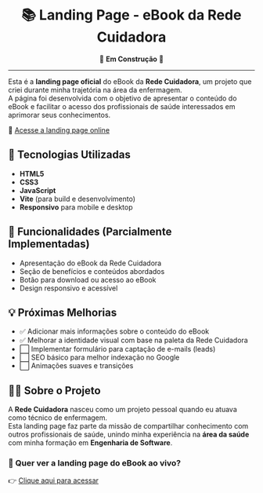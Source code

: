 <h1 align="center">📚 Landing Page - eBook da Rede Cuidadora</h1>

<p align="center">🚧 <strong>Em Construção</strong> 🚧</p>

---

Esta é a **landing page oficial** do eBook da **Rede Cuidadora**, um projeto que criei durante minha trajetória na área da enfermagem.  
A página foi desenvolvida com o objetivo de apresentar o conteúdo do eBook e facilitar o acesso dos profissionais de saúde interessados em aprimorar seus conhecimentos.

🔗 [Acesse a landing page online](https://redecuidadora.vercel.app/)

## 🚀 Tecnologias Utilizadas

- **HTML5**
- **CSS3**
- **JavaScript**
- **Vite** (para build e desenvolvimento)
- **Responsivo** para mobile e desktop


## 📸 Funcionalidades (Parcialmente Implementadas)

- Apresentação do eBook da Rede Cuidadora
- Seção de benefícios e conteúdos abordados
- Botão para download ou acesso ao eBook
- Design responsivo e acessível

## 💡 Próximas Melhorias

- ✅ Adicionar mais informações sobre o conteúdo do eBook
- ✅ Melhorar a identidade visual com base na paleta da Rede Cuidadora
- ⬜ Implementar formulário para captação de e-mails (leads)
- ⬜ SEO básico para melhor indexação no Google
- ⬜ Animações suaves e transições

## 🧑‍💻 Sobre o Projeto

A **Rede Cuidadora** nasceu como um projeto pessoal quando eu atuava como técnico de enfermagem.  
Esta landing page faz parte da missão de compartilhar conhecimento com outros profissionais de saúde, unindo minha experiência na **área da saúde** com minha formação em **Engenharia de Software**.

### 🚀 Quer ver a landing page do eBook ao vivo?
👉 [Clique aqui para acessar](https://redecuidadora.vercel.app/)
